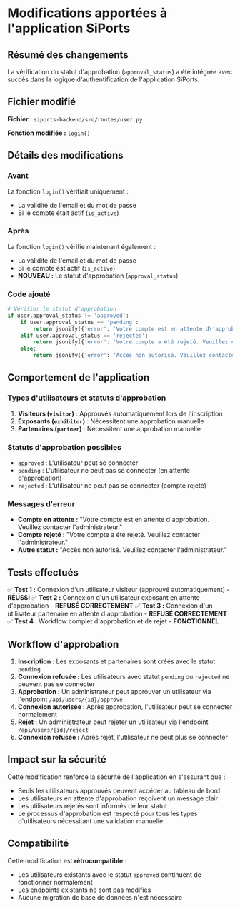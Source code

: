 # Modifications apportées à l'application SiPorts

## Résumé des changements

La vérification du statut d'approbation (`approval_status`) a été intégrée avec succès dans la logique d'authentification de l'application SiPorts.

## Fichier modifié

**Fichier :** `siports-backend/src/routes/user.py`

**Fonction modifiée :** `login()`

## Détails des modifications

### Avant
La fonction `login()` vérifiait uniquement :
- La validité de l'email et du mot de passe
- Si le compte était actif (`is_active`)

### Après
La fonction `login()` vérifie maintenant également :
- La validité de l'email et du mot de passe
- Si le compte est actif (`is_active`)
- **NOUVEAU :** Le statut d'approbation (`approval_status`)

### Code ajouté

```python
# Vérifier le statut d'approbation
if user.approval_status != 'approved':
    if user.approval_status == 'pending':
        return jsonify({'error': 'Votre compte est en attente d\'approbation. Veuillez contacter l\'administrateur.'}), 403
    elif user.approval_status == 'rejected':
        return jsonify({'error': 'Votre compte a été rejeté. Veuillez contacter l\'administrateur.'}), 403
    else:
        return jsonify({'error': 'Accès non autorisé. Veuillez contacter l\'administrateur.'}), 403
```

## Comportement de l'application

### Types d'utilisateurs et statuts d'approbation

1. **Visiteurs (`visitor`)** : Approuvés automatiquement lors de l'inscription
2. **Exposants (`exhibitor`)** : Nécessitent une approbation manuelle
3. **Partenaires (`partner`)** : Nécessitent une approbation manuelle

### Statuts d'approbation possibles

- `approved` : L'utilisateur peut se connecter
- `pending` : L'utilisateur ne peut pas se connecter (en attente d'approbation)
- `rejected` : L'utilisateur ne peut pas se connecter (compte rejeté)

### Messages d'erreur

- **Compte en attente :** "Votre compte est en attente d'approbation. Veuillez contacter l'administrateur."
- **Compte rejeté :** "Votre compte a été rejeté. Veuillez contacter l'administrateur."
- **Autre statut :** "Accès non autorisé. Veuillez contacter l'administrateur."

## Tests effectués

✅ **Test 1 :** Connexion d'un utilisateur visiteur (approuvé automatiquement) - **RÉUSSI**
✅ **Test 2 :** Connexion d'un utilisateur exposant en attente d'approbation - **REFUSÉ CORRECTEMENT**
✅ **Test 3 :** Connexion d'un utilisateur partenaire en attente d'approbation - **REFUSÉ CORRECTEMENT**
✅ **Test 4 :** Workflow complet d'approbation et de rejet - **FONCTIONNEL**

## Workflow d'approbation

1. **Inscription :** Les exposants et partenaires sont créés avec le statut `pending`
2. **Connexion refusée :** Les utilisateurs avec statut `pending` ou `rejected` ne peuvent pas se connecter
3. **Approbation :** Un administrateur peut approuver un utilisateur via l'endpoint `/api/users/{id}/approve`
4. **Connexion autorisée :** Après approbation, l'utilisateur peut se connecter normalement
5. **Rejet :** Un administrateur peut rejeter un utilisateur via l'endpoint `/api/users/{id}/reject`
6. **Connexion refusée :** Après rejet, l'utilisateur ne peut plus se connecter

## Impact sur la sécurité

Cette modification renforce la sécurité de l'application en s'assurant que :
- Seuls les utilisateurs approuvés peuvent accéder au tableau de bord
- Les utilisateurs en attente d'approbation reçoivent un message clair
- Les utilisateurs rejetés sont informés de leur statut
- Le processus d'approbation est respecté pour tous les types d'utilisateurs nécessitant une validation manuelle

## Compatibilité

Cette modification est **rétrocompatible** :
- Les utilisateurs existants avec le statut `approved` continuent de fonctionner normalement
- Les endpoints existants ne sont pas modifiés
- Aucune migration de base de données n'est nécessaire

